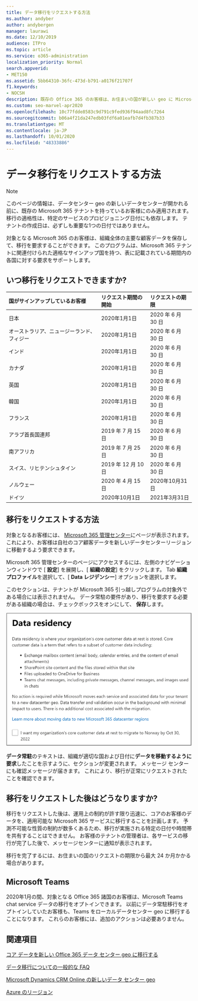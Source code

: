 ```yaml
---
title: データ移行をリクエストする方法
ms.author: andyber
author: andybergen
manager: laurawi
ms.date: 12/10/2019
audience: ITPro
ms.topic: article
ms.service: o365-administration
localization_priority: Normal
search.appverid:
- MET150
ms.assetid: 5bb64310-36fc-473d-b791-a0176f21707f
f1.keywords:
- NOCSH
description: 既存の Office 365 のお客様は、お住まいの国が新しい geo に Microsoft 365 サービスデータを移動する前に、要求を提出する必要があります。
ms.custom: seo-marvel-apr2020
ms.openlocfilehash: 10c77fdde8583c9d791c9fed936f94aad8fc7264
ms.sourcegitcommit: b06a4f21da247edb03fdf6a01eafb7d4fb387b33
ms.translationtype: MT
ms.contentlocale: ja-JP
ms.lasthandoff: 10/01/2020
ms.locfileid: "48333886"
---
```

# <a name="how-to-request-your-data-move"></a>データ移行をリクエストする方法

> [!NOTE]
> このページの情報は、データセンター geo の新しいデータセンターが開かれる前に、既存の Microsoft 365 テナントを持っているお客様にのみ適用されます。 移行の適格性は、特定のサービスのプロビジョニング日付にも依存します。  テナントの作成日は、必ずしも重要な1つの日付ではありません。
  
対象となる Microsoft 365 のお客様は、組織全体の主要な顧客データを保存して、移行を要求することができます。  このプログラムは、Microsoft 365 テナントに関連付けられた適格なサインアップ国を持つ、表に記載されている期間内の各国に対する要求をサポートします。
  
## <a name="when-can-i-request-a-move"></a>いつ移行をリクエストできますか?

|**国がサインアップしているお客様**|**リクエスト期間の開始**|**リクエストの期限**|
|:-----|:-----|:-----|
|日本  <br/> |2020年1月1日  <br/> |2020 年 6 月 30 日  <br/> |
|オーストラリア、ニュージーランド、フィジー  <br/> |2020年1月1日  <br/> |2020 年 6 月 30 日  <br/> |
|インド  <br/> |2020年1月1日  <br/> |2020 年 6 月 30 日  <br/> |
|カナダ  <br/> |2020年1月1日  <br/> |2020 年 6 月 30 日  <br/> |
|英国  <br/> |2020年1月1日  <br/> |2020 年 6 月 30 日  <br/> |
|韓国  <br/> |2020年1月1日  <br/> |2020 年 6 月 30 日  <br/> |
|フランス  <br/> |2020年1月1日  <br/> |2020 年 6 月 30 日  <br/> |
|アラブ首長国連邦  <br/> |2019 年 7 月 15 日  <br/> |2020 年 6 月 30 日  <br/> |
|南アフリカ  <br/> |2019 年 7 月 25 日  <br/> |2020 年 6 月 30 日  <br/> |
|スイス、リヒテンシュタイン  <br/> |2019 年 12 月 10 日  <br/> |2020 年 6 月 30 日  <br/> |
|ノルウェー  <br/> |2020 年 4 月 15 日  <br/> |2020年10月31日  <br/> |
|ドイツ  <br/> |2020年10月1日  <br/> |2021年3月31日  <br/> |

## <a name="how-to-request-a-move"></a>移行をリクエストする方法

対象となるお客様には、 [Microsoft 365 管理センター](https://aka.ms/365admin)にページが表示されます。これにより、お客様は自社のコア顧客データを新しいデータセンターリージョンに移動するよう要求できます。  
  
Microsoft 365 管理センターのページにアクセスするには、左側のナビゲーションウィンドウで [ **設定**] を展開し、[ **組織の設定**] をクリックします。
Tab **組織プロファイル**を選択して、[ **Data レジデンシー**] オプションを選択します。
  
このセクションは、テナントが Microsoft 365 引っ越しプログラムの対象外である場合には表示されません。  データ常駐の要件があり、移行を要求する必要がある組織の場合は、チェックボックスをオンにして、 **保存**します。
  
![データセンターのオプトイン操作画面](../media/dataresidencyflyoutae.jpg)
  
**データ常駐**のテキストは、組織が適切な国および日付に**データを移動するように要求**したことを示すように、セクションが変更されます。 メッセージ センターにも確認メッセージが届きます。 これにより、移行が正常にリクエストされたことを確認できます。 
  
## <a name="what-happens-after-requesting-a-move"></a>移行をリクエストした後はどうなりますか?

移行をリクエストした後は、運用上の制約が許す限り迅速に、コアのお客様のデータを、適用可能な Microsoft 365 サービスに移行することを計画します。 予測不可能な性質の制約が数多くあるため、移行が実施される特定の日付や時間帯を共有することはできません。 お客様のテナントの管理者は、各サービスの移行が完了した後で、メッセージセンターに通知が表示されます。
  
移行を完了するには、お住まいの国のリクエストの期限から最大 24 か月かかる場合があります。
  
## <a name="microsoft-teams"></a>Microsoft Teams

2020年1月の間、対象となる Office 365 諸国のお客様は、Microsoft Teams chat service データの移行をオプトインできます。  以前にデータ常駐移行をオプトインしていたお客様も、Teams をローカルデータセンター geo に移行することになります。  これらのお客様には、追加のアクションは必要ありません。

## <a name="related-topics"></a>関連項目

[コア データを新しい Office 365 データ センター geo に移行する](moving-data-to-new-datacenter-geos.md)

[データ移行についての一般的な FAQ](data-move-faq.md)

[Microsoft Dynamics CRM Online の新しいデータ センター geo](https://go.microsoft.com/fwlink/p/?Linkid=615924)
  
[Azure のリージョン](https://azure.microsoft.com/regions/)
  

